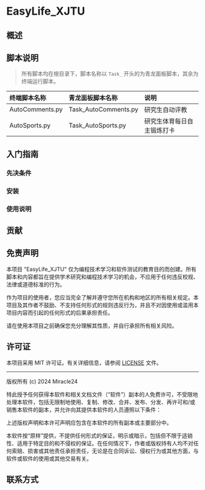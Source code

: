# EasyLife_XJTU

## 概述

## 脚本说明

> 所有脚本均在根目录下，脚本名称以 `Task_` 开头的为青龙面板脚本，其余为终端运行脚本。

| 终端脚本名称          | 青龙面板脚本名称             | 说明            |
|:----------------|:---------------------|:--------------|
| AutoComments.py | Task_AutoComments.py | 研究生自动评教       |
| AutoSports.py   | Task_AutoSports.py   | 研究生体育每日自主锻炼打卡 |

## 入门指南

### 先决条件

### 安装

### 使用说明

## 贡献

## 免责声明

本项目 "EasyLife_XJTU" 仅为编程技术学习和软件测试的教育目的而创建。所有脚本和内容都旨在提供学术研究和编程技术学习的机会，不应用于任何违反校规、法律或道德标准的行为。

作为项目的使用者，您应当完全了解并遵守您所在机构和地区的所有相关规定。本项目及其作者不鼓励、不支持任何形式的规则违反行为，并且不对因使用或滥用本项目内容而引起的任何形式的后果承担责任。

请在使用本项目之前确保您充分理解其性质，并自行承担所有相关风险。

## 许可证

本项目采用 MIT 许可证。有关详细信息，请参阅 [LICENSE](LICENSE) 文件。

---

版权所有 (c) 2024 Miracle24

特此授予任何获得本软件和相关文档文件（“软件”）副本的人免费许可，不受限地处理本软件，包括无限制地使用、复制、修改、合并、发布、分发、再许可和/或销售本软件的副本，并允许向其提供本软件的人员遵照以下条件：

上述版权声明和本许可声明应包含在本软件的所有副本或主要部分中。

本软件按“原样”提供，不提供任何形式的保证，明示或暗示，包括但不限于适销性、适用于特定目的和不侵权的保证。在任何情况下，作者或版权持有人均不对任何索赔、损害或其他责任承担责任，无论是在合同诉讼、侵权行为或其他方面，与软件或软件的使用或其他交易有关。

## 联系方式
